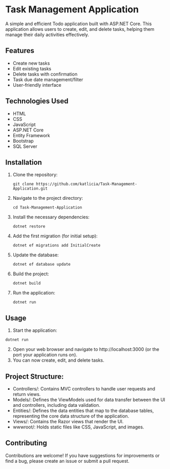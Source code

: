 # Task Management Application

A simple and efficient Todo application built with ASP.NET Core. This application allows users to create, edit, and delete tasks, helping them manage their daily activities effectively.

## Features

- Create new tasks
- Edit existing tasks
- Delete tasks with confirmation
- Task due date management/filter
- User-friendly interface

## Technologies Used

- HTML
- CSS
- JavaScript
- ASP.NET Core
- Entity Framework
- Bootstrap
- SQL Server

## Installation

1. Clone the repository:
   ```
   git clone https://github.com/katlicia/Task-Management-Application.git
   ```
2. Navigate to the project directory:
   ```
   cd Task-Management-Application
   ```
3. Install the necessary dependencies:
   ```
   dotnet restore
   ```
4. Add the first migration (for initial setup):
   ```
   dotnet ef migrations add InitialCreate
   ```
5. Update the database:
   ```
   dotnet ef database update
   ```
6. Build the project:
   ```
   dotnet build
   ```
7. Run the application:
   ```
   dotnet run
   ```
   
## Usage
1. Start the application:
  ```
  dotnet run
  ```
2. Open your web browser and navigate to http://localhost:3000 (or the port your application runs on).
3. You can now create, edit, and delete tasks.

## Project Structure:
- Controllers/: Contains MVC controllers to handle user requests and return views.
- Models/: Defines the ViewModels used for data transfer between the UI and controllers, including data validation.
- Entities/: Defines the data entities that map to the database tables, representing the core data structure of the application.
- Views/: Contains the Razor views that render the UI.
- wwwroot/: Holds static files like CSS, JavaScript, and images.

## Contributing
Contributions are welcome! If you have suggestions for improvements or find a bug, please create an issue or submit a pull request.
